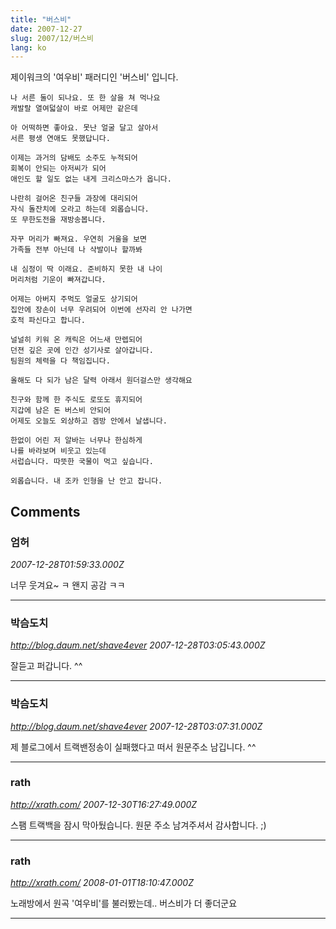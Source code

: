 ```yaml
---
title: "버스비"
date: 2007-12-27
slug: 2007/12/버스비
lang: ko
---
```


제이워크의 '여우비' 패러디인 '버스비' 입니다.


```
나 서른 둘이 되나요. 또 한 살을 쳐 먹나요
캐발랄 열여덟살이 바로 어제만 같은데

아 어떡하면 좋아요. 못난 얼굴 달고 살아서
서른 평생 연애도 못했답니다.

이제는 과거의 담배도 소주도 누적되어
회복이 안되는 아저씨가 되어
애인도 할 일도 없는 내게 크리스마스가 옵니다.

나란히 걸어온 친구들 과장에 대리되어
자식 돌잔치에 오라고 하는데 외롭습니다.
또 무한도전을 재방송봅니다.

자꾸 머리가 빠져요. 우연히 거울을 보면
가족들 전부 아닌데 나 삭발이나 할까봐

내 심정이 딱 이래요. 준비하지 못한 내 나이
머리처럼 기운이 빠져갑니다.

어제는 아버지 주먹도 얼굴도 상기되어
집안에 장손이 너무 우려되어 이번에 선자리 안 나가면
호적 파신다고 합니다.

널널히 키워 온 캐릭은 어느새 만렙되어
던젼 깊은 곳에 인간 성기사로 살아갑니다. 
팀원의 체력을 다 책임집니다.

올해도 다 되가 남은 달력 아래서 원더걸스만 생각해요

친구와 함께 한 주식도 로또도 휴지되어
지갑에 남은 돈 버스비 안되어
어제도 오늘도 외상하고 겜방 안에서 날샙니다.

한없이 어린 저 알바는 너무나 한심하게
나를 바라보며 비웃고 있는데
서럽습니다. 따뜻한 국물이 먹고 싶습니다.

외롭습니다. 내 조카 인형을 난 안고 잡니다.
```

## Comments

### 엄허
*2007-12-28T01:59:33.000Z*

너무 웃겨요~ ㅋ 왠지 공감 ㅋㅋ

---

### 박슴도치
*http://blog.daum.net/shave4ever*
*2007-12-28T03:05:43.000Z*

잘듣고 퍼갑니다. ^^

---

### 박슴도치
*http://blog.daum.net/shave4ever*
*2007-12-28T03:07:31.000Z*

제 블로그에서 트랙밴정송이 실패했다고 떠서 원문주소 남깁니다. ^^

---

### rath
*http://xrath.com/*
*2007-12-30T16:27:49.000Z*

스팸 트랙백을 잠시 막아뒀습니다. 원문 주소 남겨주셔서 감사합니다. ;)

---

### rath
*http://xrath.com/*
*2008-01-01T18:10:47.000Z*

노래방에서 원곡 '여우비'를 불러봤는데.. 버스비가 더 좋더군요

---

